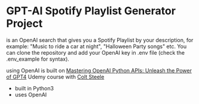 # GPT-AI Spotify Playlist Generator Project

is an OpenAI search that gives you a Spotify Playlist by your description, for example: "Music to ride a car at night", "Halloween Party songs" etc. You can clone the repository and add your OpenAI key in .env file (check the .env_example for syntax).

using OpenAI is built on [Mastering OpenAI Python APIs: Unleash the Power of GPT4](https://www.udemy.com/course/mastering-openai) Udemy course with [Colt Steele](https://www.udemy.com/course/mastering-openai/#instructor-1)

- built in Python3
- uses OpenAI
